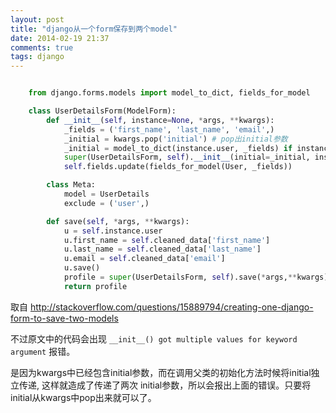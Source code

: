 ```yaml
---
layout: post
title: "django从一个form保存到两个model"
date: 2014-02-19 21:37
comments: true
tags: django
---
```


```python

    from django.forms.models import model_to_dict, fields_for_model

    class UserDetailsForm(ModelForm):
        def __init__(self, instance=None, *args, **kwargs):
            _fields = ('first_name', 'last_name', 'email',)
            _initial = kwargs.pop('initial') # pop出initial参数
            _initial = model_to_dict(instance.user, _fields) if instance is not None else {}
            super(UserDetailsForm, self).__init__(initial=_initial, instance=instance, *args, **kwargs)
            self.fields.update(fields_for_model(User, _fields))

        class Meta:
            model = UserDetails
            exclude = ('user',)

        def save(self, *args, **kwargs):
            u = self.instance.user
            u.first_name = self.cleaned_data['first_name']
            u.last_name = self.cleaned_data['last_name']
            u.email = self.cleaned_data['email']
            u.save()
            profile = super(UserDetailsForm, self).save(*args,**kwargs)
            return profile
```
取自 http://stackoverflow.com/questions/15889794/creating-one-django-form-to-save-two-models

不过原文中的代码会出现 `__init__() got multiple values for keyword argument` 报错。

是因为kwargs中已经包含initial参数，而在调用父类的初始化方法时候将initial独立传递, 这样就造成了传递了两次 initial参数，所以会报出上面的错误。只要将 initial从kwargs中pop出来就可以了。
